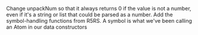 Change unpackNum so that it always returns 0 if the value is not a number, even if it's a string or list that could be parsed as a number.
Add the symbol-handling functions from R5RS. A symbol is what we've been calling an Atom in our data constructors